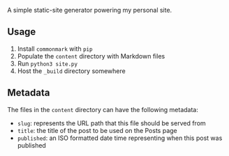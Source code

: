 A simple static-site generator powering my personal site.

## Usage

1. Install `commonmark` with `pip`
2. Populate the `content` directory with Markdown files
3. Run `python3 site.py`
4. Host the `_build` directory somewhere


## Metadata

The files in the `content` directory can have the following metadata:

- `slug`: represents the URL path that this file should be served from
- `title`: the title of the post to be used on the Posts page
- `published`: an ISO formatted date time representing when this post was published
